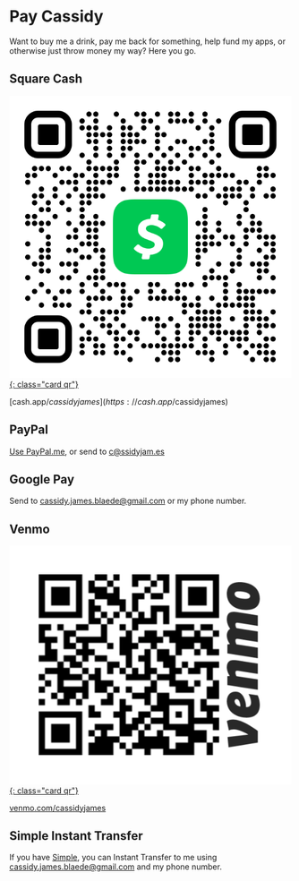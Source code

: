 # Pay Cassidy

Want to buy me a drink, pay me back for something, help fund my apps, or otherwise just throw money
my way? Here you go.


<h2><i class="fa fa-fw fa-dollar-sign"></i> Square Cash</h2>

[![Venmo barcode](/images/cash.png){: class="card qr"}](https://cash.app/$cassidyjames)

[cash.app/$cassidyjames](https://cash.app/$cassidyjames)


<h2><i class="fab fa-fw fa-paypal"></i> PayPal</h2>

[Use PayPal.me](https://paypal.me/cassidyjames), or send to c@ssidyjam.es


<h2><i class="fab fa-fw fa-google"></i> Google Pay</h2>

Send to cassidy.james.blaede@gmail.com or my phone number.


<h2>Venmo</h2>

[![Venmo barcode](/images/venmo.png){: class="card qr"}](https://venmo.com/cassidyjames)

[venmo.com/cassidyjames](https://venmo.com/cassidyjames)


<h2>Simple Instant Transfer</h2>

If you have [Simple](https://simple.com/friends/BQMJNZY), you can Instant
Transfer to me using cassidy.james.blaede@gmail.com and my phone number.

